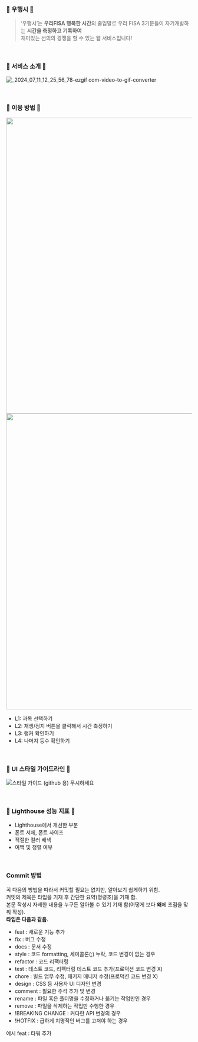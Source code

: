 ### 💙  우행시 💙
> ‘우행시’는
**우리FISA 행복한 시간**의 줄임말로 우리 FISA 3기분들이 자기개발하는 **시간을 측정하고 기록하여** <br>
재미있는 선의의 경쟁을 할 수 있는 웹 서비스입니다!
> 

<br>

### 💙  서비스 소개 💙
![_2024_07_11_12_25_56_78-ezgif com-video-to-gif-converter](https://github.com/woorifisa-service-dev-3rd/frontend-1st-woohaengshi/assets/23547185/dc14dfb3-f509-429f-8cfd-c140e3ce153d)


<br>

### 💙  이용 방법 💙
<img width=800px src="https://github.com/woorifisa-service-dev-3rd/frontend-1st-woohaengshi/assets/23547185/f5134f7f-4d72-4b6a-ace8-945ce9d69989">
<img width=800px src="https://github.com/woorifisa-service-dev-3rd/frontend-1st-woohaengshi/assets/23547185/9fe1a885-7325-4bea-a13b-bbcdfb9bd2e3">

<br>

 - L1: 과목 선택하기
 - L2: 재생/정지 버튼을 클릭해서 시간 측정하기
 - L3: 랭커 확인하기
 - L4: 나머지 등수 확인하기
<br>

### 💙 UI 스타일 가이드라인  💙
![스타일 가이드 (github 용) 무시하세요](https://github.com/woorifisa-service-dev-3rd/frontend-1st-woohaengshi/assets/23547185/462d0519-41b3-4d19-b877-48e34640e4ae)


<br>

### 💙  Lighthouse 성능 지표 💙
- Lighthouse에서 개선한 부분
- 폰트 서체, 폰트 사이즈
- 적절한 컬러 배색
- 여백 및 정렬 여부

<br>

### Commit 방법
꼭 다음의 방법을 따라서 커밋할 필요는 없지만, 알아보기 쉽게하기 위함.
\
커밋의 제목은 타입을 기재 후 간단한 요약(명령조)을 기재 함.
\
본문 작성시 자세한 내용을 누구든 알아볼 수 있기 기재 함(어떻게 보다 **왜**에 초점을 맞춰 작성).
\
**타입은 다음과 같음.**
* feat : 새로운 기능 추가
* fix : 버그 수정
* docs : 문서 수정
* style : 코드 formatting, 세미콜론(;) 누락, 코드 변경이 없는 경우
* refactor : 코드 리팩터링
* test : 테스트 코드, 리팩터링 테스트 코드 추가(프로덕션 코드 변경 X)
* chore : 빌드 업무 수정, 패키지 매니저 수정(프로덕션 코드 변경 X)
* design : CSS 등 사용자 UI 디자인 변경
* comment : 필요한 주석 추가 및 변경
* rename : 파일 혹은 폴더명을 수정하거나 옮기는 작업만인 경우
* remove : 파일을 삭제하는 작업만 수행한 경우
* !BREAKING CHANGE : 커다란 API 변경의 경우
* !HOTFIX : 급하게 치명적인 버그를 고쳐야 하는 경우

예시
feat : 타워 추가
